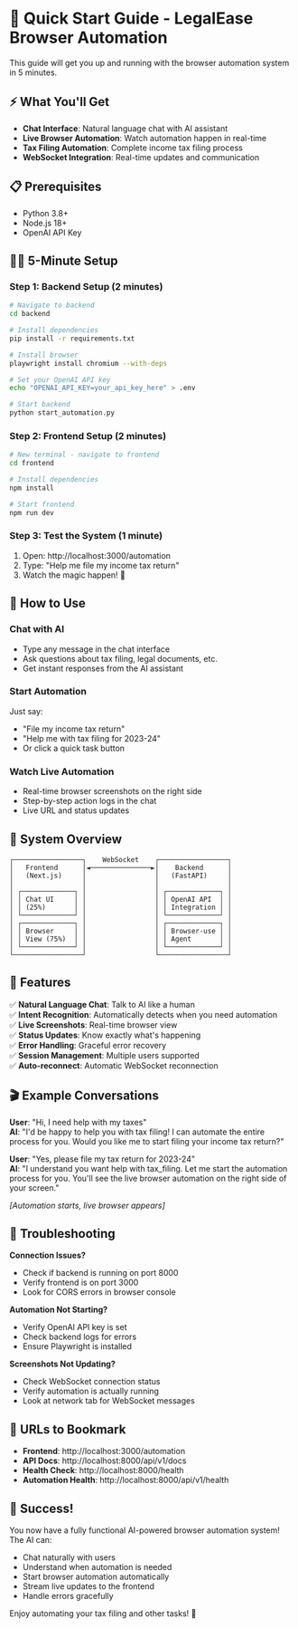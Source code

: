 # 🚀 Quick Start Guide - LegalEase Browser Automation

This guide will get you up and running with the browser automation system in 5 minutes.

## ⚡ What You'll Get

- **Chat Interface**: Natural language chat with AI assistant
- **Live Browser Automation**: Watch automation happen in real-time
- **Tax Filing Automation**: Complete income tax filing process
- **WebSocket Integration**: Real-time updates and communication

## 📋 Prerequisites

- Python 3.8+
- Node.js 18+
- OpenAI API Key

## 🏃‍♂️ 5-Minute Setup

### Step 1: Backend Setup (2 minutes)

```bash
# Navigate to backend
cd backend

# Install dependencies
pip install -r requirements.txt

# Install browser
playwright install chromium --with-deps

# Set your OpenAI API key
echo "OPENAI_API_KEY=your_api_key_here" > .env

# Start backend
python start_automation.py
```

### Step 2: Frontend Setup (2 minutes)

```bash
# New terminal - navigate to frontend
cd frontend

# Install dependencies
npm install

# Start frontend
npm run dev
```

### Step 3: Test the System (1 minute)

1. Open: http://localhost:3000/automation
2. Type: "Help me file my income tax return"
3. Watch the magic happen! 🎉

## 🎯 How to Use

### Chat with AI
- Type any message in the chat interface
- Ask questions about tax filing, legal documents, etc.
- Get instant responses from the AI assistant

### Start Automation
Just say:
- "File my income tax return"
- "Help me with tax filing for 2023-24"
- Or click a quick task button

### Watch Live Automation
- Real-time browser screenshots on the right side
- Step-by-step action logs in the chat
- Live URL and status updates

## 🔧 System Overview

```
┌─────────────────┐    WebSocket    ┌─────────────────┐
│   Frontend      │◄───────────────►│    Backend      │
│   (Next.js)     │                 │   (FastAPI)     │
│                 │                 │                 │
│ ┌─────────────┐ │                 │ ┌─────────────┐ │
│ │ Chat UI     │ │                 │ │ OpenAI API  │ │
│ │ (25%)       │ │                 │ │ Integration │ │
│ └─────────────┘ │                 │ └─────────────┘ │
│ ┌─────────────┐ │                 │ ┌─────────────┐ │
│ │ Browser     │ │                 │ │ Browser-use │ │
│ │ View (75%)  │ │                 │ │ Agent       │ │
│ └─────────────┘ │                 │ └─────────────┘ │
└─────────────────┘                 └─────────────────┘
```

## 📱 Features

✅ **Natural Language Chat**: Talk to AI like a human  
✅ **Intent Recognition**: Automatically detects when you need automation  
✅ **Live Screenshots**: Real-time browser view  
✅ **Status Updates**: Know exactly what's happening  
✅ **Error Handling**: Graceful error recovery  
✅ **Session Management**: Multiple users supported  
✅ **Auto-reconnect**: Automatic WebSocket reconnection  

## 🎬 Example Conversations

**User**: "Hi, I need help with my taxes"  
**AI**: "I'd be happy to help you with tax filing! I can automate the entire process for you. Would you like me to start filing your income tax return?"

**User**: "Yes, please file my tax return for 2023-24"  
**AI**: "I understand you want help with tax_filing. Let me start the automation process for you. You'll see the live browser automation on the right side of your screen."

*[Automation starts, live browser appears]*

## 🐛 Troubleshooting

**Connection Issues?**
- Check if backend is running on port 8000
- Verify frontend is on port 3000
- Look for CORS errors in browser console

**Automation Not Starting?**
- Verify OpenAI API key is set
- Check backend logs for errors
- Ensure Playwright is installed

**Screenshots Not Updating?**
- Check WebSocket connection status
- Verify automation is actually running
- Look at network tab for WebSocket messages

## 🔗 URLs to Bookmark

- **Frontend**: http://localhost:3000/automation
- **API Docs**: http://localhost:8000/api/v1/docs
- **Health Check**: http://localhost:8000/health
- **Automation Health**: http://localhost:8000/api/v1/health

## 🎉 Success!

You now have a fully functional AI-powered browser automation system! The AI can:
- Chat naturally with users
- Understand when automation is needed
- Start browser automation automatically
- Stream live updates to the frontend
- Handle errors gracefully

Enjoy automating your tax filing and other tasks! 🚀 